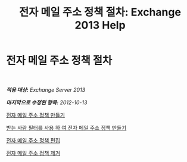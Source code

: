 ﻿---
title: '전자 메일 주소 정책 절차: Exchange 2013 Help'
TOCTitle: 전자 메일 주소 정책 절차
ms:assetid: 7b49b51d-265e-4857-a283-4368e858f8a5
ms:mtpsurl: https://technet.microsoft.com/ko-kr/library/Aa998940(v=EXCHG.150)
ms:contentKeyID: 50483478
ms.date: 05/22/2018
mtps_version: v=EXCHG.150
ms.translationtype: MT
---

# 전자 메일 주소 정책 절차

 

_**적용 대상:** Exchange Server 2013_

_**마지막으로 수정된 항목:** 2012-10-13_

[전자 메일 주소 정책 만들기](create-an-email-address-policy-exchange-2013-help.md)

[받는 사람 필터를 사용 하 여 전자 메일 주소 정책 만들기](create-an-email-address-policy-by-using-recipient-filters-exchange-2013-help.md)

[전자 메일 주소 정책 편집](edit-an-email-address-policy-exchange-2013-help.md)

[전자 메일 주소 정책 제거](remove-an-email-address-policy-exchange-2013-help.md)

